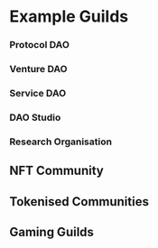 # Example Guilds

###

### Protocol DAO

### Venture DAO

### Service DAO

### DAO Studio

### Research Organisation

## NFT Community

## Tokenised Communities

## Gaming Guilds

##
